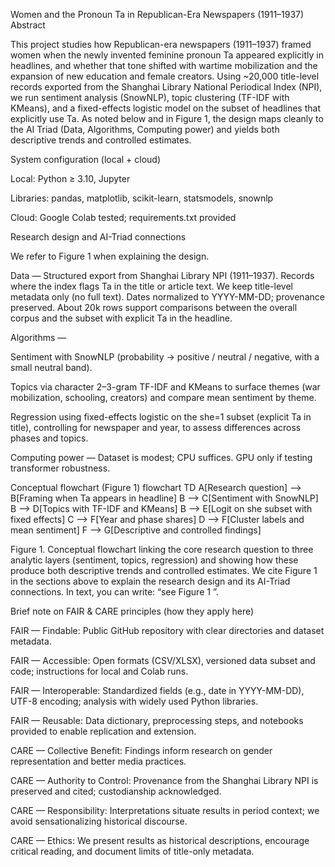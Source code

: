 Women and the Pronoun Ta in Republican-Era Newspapers (1911–1937)
Abstract

This project studies how Republican-era newspapers (1911–1937) framed women when the newly invented feminine pronoun Ta appeared explicitly in headlines, and whether that tone shifted with wartime mobilization and the expansion of new education and female creators. Using ~20,000 title-level records exported from the Shanghai Library National Periodical Index (NPI), we run sentiment analysis (SnowNLP), topic clustering (TF-IDF with KMeans), and a fixed-effects logistic model on the subset of headlines that explicitly use Ta. As noted below and in Figure 1, the design maps cleanly to the AI Triad (Data, Algorithms, Computing power) and yields both descriptive trends and controlled estimates.

System configuration (local + cloud)

Local: Python ≥ 3.10, Jupyter

Libraries: pandas, matplotlib, scikit-learn, statsmodels, snownlp

Cloud: Google Colab tested; requirements.txt provided

Research design and AI-Triad connections

We refer to Figure 1 when explaining the design.

Data — Structured export from Shanghai Library NPI (1911–1937). Records where the index flags Ta in the title or article text. We keep title-level metadata only (no full text). Dates normalized to YYYY-MM-DD; provenance preserved. About 20k rows support comparisons between the overall corpus and the subset with explicit Ta in the headline.

Algorithms —

Sentiment with SnowNLP (probability → positive / neutral / negative, with a small neutral band).

Topics via character 2–3-gram TF-IDF and KMeans to surface themes (war mobilization, schooling, creators) and compare mean sentiment by theme.

Regression using fixed-effects logistic on the she=1 subset (explicit Ta in title), controlling for newspaper and year, to assess differences across phases and topics.

Computing power — Dataset is modest; CPU suffices. GPU only if testing transformer robustness.

<a id="fig1"></a>

Conceptual flowchart (Figure 1)
flowchart TD
  A[Research question] --> B[Framing when Ta appears in headline]
  B --> C[Sentiment with SnowNLP]
  B --> D[Topics with TF-IDF and KMeans]
  B --> E[Logit on she subset with fixed effects]
  C --> F[Year and phase shares]
  D --> F[Cluster labels and mean sentiment]
  F --> G[Descriptive and controlled findings]


Figure 1. Conceptual flowchart linking the core research question to three analytic layers (sentiment, topics, regression) and showing how these produce both descriptive trends and controlled estimates. We cite Figure 1 in the sections above to explain the research design and its AI-Triad connections. In text, you can write: “see Figure 1
”.

Brief note on FAIR & CARE principles (how they apply here)

FAIR — Findable: Public GitHub repository with clear directories and dataset metadata.

FAIR — Accessible: Open formats (CSV/XLSX), versioned data subset and code; instructions for local and Colab runs.

FAIR — Interoperable: Standardized fields (e.g., date in YYYY-MM-DD), UTF-8 encoding; analysis with widely used Python libraries.

FAIR — Reusable: Data dictionary, preprocessing steps, and notebooks provided to enable replication and extension.

CARE — Collective Benefit: Findings inform research on gender representation and better media practices.

CARE — Authority to Control: Provenance from the Shanghai Library NPI is preserved and cited; custodianship acknowledged.

CARE — Responsibility: Interpretations situate results in period context; we avoid sensationalizing historical discourse.

CARE — Ethics: We present results as historical descriptions, encourage critical reading, and document limits of title-only metadata.
